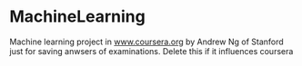 # MachineLearning
Machine learning project in www.coursera.org by Andrew Ng of Stanford
just for saving anwsers of examinations.
Delete this if it influences coursera
